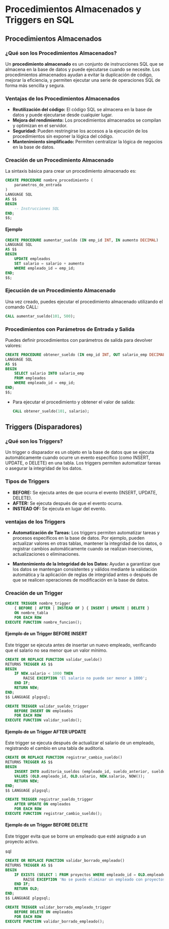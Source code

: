 # Procedimientos Almacenados y Triggers en SQL

## Procedimientos Almacenados

### ¿Qué son los Procedimientos Almacenados?

Un **procedimiento almacenado** es un conjunto de instrucciones SQL que se almacena en la base de datos y puede ejecutarse cuando se necesite. Los procedimientos almacenados ayudan a evitar la duplicación de código, mejorar la eficiencia, y permiten ejecutar una serie de operaciones SQL de forma más sencilla y segura.

### Ventajas de los Procedimientos Almacenados

- **Reutilización del código:** El código SQL se almacena en la base de datos y puede ejecutarse desde cualquier lugar.
- **Mejora del rendimiento:** Los procedimientos almacenados se compilan y optimizan en el servidor.
- **Seguridad:** Pueden restringirse los accesos a la ejecución de los procedimientos sin exponer la lógica del código.
- **Mantenimiento simplificado:** Permiten centralizar la lógica de negocios en la base de datos.

### Creación de un Procedimiento Almacenado

La sintaxis básica para crear un procedimiento almacenado es:

```sql
CREATE PROCEDURE nombre_procedimiento (
    parametros_de_entrada
)
LANGUAGE SQL
AS $$
BEGIN
    -- Instrucciones SQL
END;
$$;

```

#### Ejemplo

```sql
CREATE PROCEDURE aumentar_sueldo (IN emp_id INT, IN aumento DECIMAL)
LANGUAGE SQL
AS $$
BEGIN
    UPDATE empleados
    SET salario = salario + aumento
    WHERE empleado_id = emp_id;
END;
$$;

```

### Ejecución de un Procedimiento Almacenado

Una vez creado, puedes ejecutar el procedimiento almacenado utilizando el comando CALL:

```sql
CALL aumentar_sueldo(101, 500);

```

### Procedimientos con Parámetros de Entrada y Salida

Puedes definir procedimientos con parámetros de salida para devolver valores:

```sql
CREATE PROCEDURE obtener_sueldo (IN emp_id INT, OUT salario_emp DECIMAL)
LANGUAGE SQL
AS $$
BEGIN
    SELECT salario INTO salario_emp
    FROM empleados
    WHERE empleado_id = emp_id;
END;
$$;

```

- Para ejecutar el procedimiento y obtener el valor de salida:

  ```sql
  CALL obtener_sueldo(101, salario);

  ```

## Triggers (Disparadores)

### ¿Qué son los Triggers?

Un trigger o disparador es un objeto en la base de datos que se ejecuta automáticamente cuando ocurre un evento específico (como INSERT, UPDATE, o DELETE) en una tabla. Los triggers permiten automatizar tareas o asegurar la integridad de los datos.

### Tipos de Triggers

- **BEFORE:** Se ejecuta antes de que ocurra el evento (INSERT, UPDATE, DELETE).
- **AFTER:** Se ejecuta después de que el evento ocurra.
- **INSTEAD OF:** Se ejecuta en lugar del evento.

### ventajas de los Triggers

- **Automatización de Tareas:** Los triggers permiten automatizar tareas y procesos específicos en la base de datos. Por ejemplo, pueden actualizar valores en otras tablas, mantener la integridad de los datos, o registrar cambios automáticamente cuando se realizan inserciones, actualizaciones o eliminaciones.

- **Mantenimiento de la Integridad de los Datos:** Ayudan a garantizar que los datos se mantengan consistentes y válidos mediante la validación automática y la aplicación de reglas de integridad antes o después de que se realicen operaciones de modificación en la base de datos.

### Creación de un Trigger

```sql
CREATE TRIGGER nombre_trigger
    { BEFORE | AFTER | INSTEAD OF } { INSERT | UPDATE | DELETE }
    ON nombre_tabla
    FOR EACH ROW
EXECUTE FUNCTION nombre_funcion();

```

#### Ejemplo de un Trigger BEFORE INSERT

Este trigger se ejecuta antes de insertar un nuevo empleado, verificando que el salario no sea menor que un valor mínimo.

```sql
CREATE OR REPLACE FUNCTION validar_sueldo()
RETURNS TRIGGER AS $$
BEGIN
    IF NEW.salario < 1000 THEN
        RAISE EXCEPTION 'El salario no puede ser menor a 1000';
    END IF;
    RETURN NEW;
END;
$$ LANGUAGE plpgsql;

CREATE TRIGGER validar_sueldo_trigger
    BEFORE INSERT ON empleados
    FOR EACH ROW
EXECUTE FUNCTION validar_sueldo();

```

#### Ejemplo de un Trigger AFTER UPDATE

Este trigger se ejecuta después de actualizar el salario de un empleado, registrando el cambio en una tabla de auditoría.

```sql
CREATE OR REPLACE FUNCTION registrar_cambio_sueldo()
RETURNS TRIGGER AS $$
BEGIN
    INSERT INTO auditoria_sueldos (empleado_id, sueldo_anterior, sueldo_nuevo, fecha_cambio)
    VALUES (OLD.empleado_id, OLD.salario, NEW.salario, NOW());
    RETURN NEW;
END;
$$ LANGUAGE plpgsql;

CREATE TRIGGER registrar_sueldo_trigger
    AFTER UPDATE ON empleados
    FOR EACH ROW
EXECUTE FUNCTION registrar_cambio_sueldo();

```

#### Ejemplo de un Trigger BEFORE DELETE

Este trigger evita que se borre un empleado que esté asignado a un proyecto activo.

sql

```sql
CREATE OR REPLACE FUNCTION validar_borrado_empleado()
RETURNS TRIGGER AS $$
BEGIN
    IF EXISTS (SELECT 1 FROM proyectos WHERE empleado_id = OLD.empleado_id AND estado = 'Activo') THEN
        RAISE EXCEPTION 'No se puede eliminar un empleado con proyectos activos';
    END IF;
    RETURN OLD;
END;
$$ LANGUAGE plpgsql;

CREATE TRIGGER validar_borrado_empleado_trigger
    BEFORE DELETE ON empleados
    FOR EACH ROW
EXECUTE FUNCTION validar_borrado_empleado();

```
